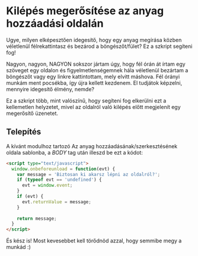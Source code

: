 # Kilépés megerősítése az anyag hozzáadási oldalán

Ugye, milyen elképesztően idegesítő, hogy egy anyag megírása közben véletlenül félrekattintasz és bezárod a böngészőt/fület? Ez a szkript segíteni fog! 

Nagyon, nagyon, NAGYON sokszor jártam úgy, hogy fél órán át írtam egy szöveget egy oldalon és figyelmetlenségemnek hála véletlenül bezártam a böngészőt vagy egy linkre kattintottam, mely elvitt máshova. Fél órányi munkám ment pocsékba, így újra kellett kezdenem. El tudjátok képzelni, mennyire idegesítő élmény, nemde? 

Ez a szkript több, mint valószínű, hogy segíteni fog elkerülni ezt a kellemetlen helyzetet, mivel az oldalról való kilépés előtt megjelenít egy megerősítő üzenetet.

## Telepítés

A kívánt modulhoz tartozó Az anyag hozzáadásának/szerkesztésének oldala sablonba, a $BODY$ tag után illeszd be ezt a kódot:

```html
<script type="text/javascript">
  window.onbeforeunload = function(evt) {
    var message = 'Biztosan ki akarsz lépni az oldalról?';
    if (typeof evt == 'undefined') {
      evt = window.event;
    }
    if (evt) {
      evt.returnValue = message;
    }
    
    return message;
  }
</script>
```

És kész is! Most kevesebbet kell törődnöd azzal, hogy semmibe megy a munkád :)
